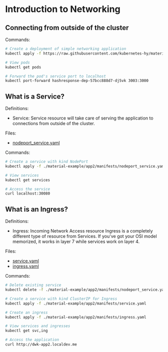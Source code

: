 # Introduction to Networking

## Connecting from outside of the cluster

Commands:

```bash
# Create a deployment of simple networking application
kubectl apply -f https://raw.githubusercontent.com/kubernetes-hy/material-example/master/app2/manifests/deployment.yaml

# View pods
kubectl get pods

# Forward the pod's service port to localhost
kubectl port-forward hashresponse-dep-57bcc888d7-dj5vk 3003:3000
```

## What is a Service?

Definitions:

* Service: Service resource will take care of serving the application to connections from outside of the cluster.

Files:

* [nodeport_service.yaml](./material-example/app2/manifests/nodeport_service.yaml)

Commands:

```bash
# Create a service with kind NodePort
kubectl apply -f ./material-example/app2/manifests/nodeport_service.yaml

# View services
kubectl get services

# Access the service
curl localhost:30080
```

## What is an Ingress?

Definitions:

* Ingress: Incoming Network Access resource Ingress is a completely different type of resource from Services. If you've got your OSI model memorized, it works in layer 7 while services work on layer 4.

Files:

* [service.yaml](./material-example/app2/manifests/service.yaml)
* [ingress.yaml](./material-example/app2/manifests/ingress.yaml)

Commands:

```bash
# Delete existing service
kubectl delete -f ./material-example/app2/manifests/nodeport_service.yaml

# Create a service with kind ClusterIP for Ingress
kubectl apply -f ./material-example/app2/manifests/service.yaml

# Create an ingress
kubectl apply -f ./material-example/app2/manifests/ingress.yaml

# View services and ingresses
kubectl get svc,ing

# Access the application
curl http://dwk-app2.localdev.me
```
